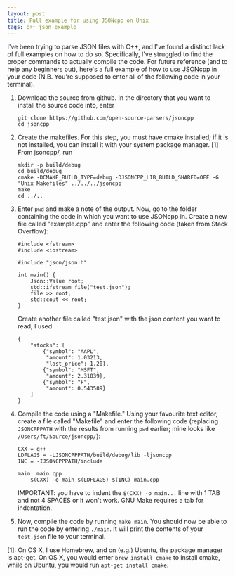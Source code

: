 ```yaml
---
layout: post
title: Full example for using JSONcpp on Unix
tags: c++ json example
---
```


I've been trying to parse JSON files with C++, and I've found a distinct lack of
full examples on how to do so. Specifically, I've struggled to find the proper
commands to actually compile the code. For future reference (and to help any
beginners out), here's a full example of how to use [JSONcpp][jsoncpp] in your code (N.B. You're supposed to enter all of the following code in your terminal).

1. Download the source from github. In the directory that you want to install the source code into, enter
    ```
    git clone https://github.com/open-source-parsers/jsoncpp
    cd jsoncpp
    ```
2. Create the makefiles. For this step, you must have cmake installed; if it is not installed, you can install it with your system package manager. [1] From jsoncpp/, run
    ```
    mkdir -p build/debug
    cd build/debug
    cmake -DCMAKE_BUILD_TYPE=debug -DJSONCPP_LIB_BUILD_SHARED=OFF -G "Unix Makefiles" ../../../jsoncpp
    make
    cd ../..
    ```
3. Enter `pwd` and make a note of the output. Now, go to the folder containing the code in which you want to use JSONcpp in. Create a new file called "example.cpp" and enter the following code (taken from Stack Overflow):
    ```
    #include <fstream>
    #include <iostream>

    #include "json/json.h"

    int main() {
        Json::Value root;
        std::ifstream file("test.json");
        file >> root;
        std::cout << root;
    }
    ```

    Create another file called "test.json" with the json content you want to read; I used

    ```
    {
        "stocks": [
            {"symbol": "AAPL",
             "amount": 1.03213,
             "last_price": 1.20},
            {"symbol": "MSFT",
             "amount": 2.31039},
            {"symbol": "F",
             "amount": 0.543589}
        ]
    }
    ```

4. Compile the code using a "Makefile." Using your favourite text editor, create a file called "Makefile" and enter the following code (replacing `JSONCPPPATH` with the results from running `pwd` earlier; mine looks like `/Users/ft/Source/jsoncpp/`):

    ```
    CXX = g++
    LDFLAGS = -LJSONCPPPATH/build/debug/lib -ljsoncpp
    INC = -IJSONCPPPATH/include

    main: main.cpp
        $(CXX) -o main $(LDFLAGS) $(INC) main.cpp
    ```

    IMPORTANT: you have to indent the `$(CXX) -o main...` line with 1 TAB and not 4 SPACES or it won't work. GNU Make requires a tab for indentation.

5. Now, compile the code by running `make main`. You should now be able to run the code by entering `./main`. It will print the contents of your `test.json` file to your terminal.

[jsoncpp]: https://github.com/open-source-parsers/jsoncpp "JSONcpp on github"
[1]: On OS X, I use Homebrew, and on (e.g.) Ubuntu, the package manager is apt-get. On OS X, you would enter `brew install cmake` to install cmake, while on Ubuntu, you would run `apt-get install cmake`.
